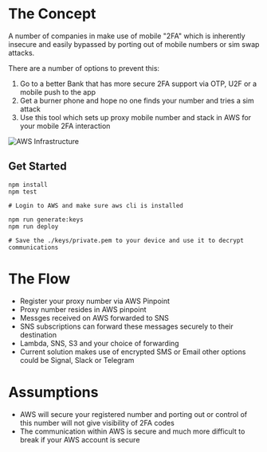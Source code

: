 # The Concept

A number of companies in make use of mobile "2FA" which is inherently insecure and easily bypassed by porting out of mobile numbers or sim swap attacks. 

There are a number of options to prevent this:
1. Go to a better Bank that has more secure 2FA support via OTP, U2F or a mobile push to the app
2. Get a burner phone and hope no one finds your number and tries a sim attack
3. Use this tool which sets up proxy mobile number and stack in AWS for your mobile 2FA interaction

![AWS Infrastructure](https://github.com/BenEdridge/2fa-proxy/raw/master/struture.png "Logo Title Text 1")

## Get Started
```
npm install
npm test

# Login to AWS and make sure aws cli is installed

npm run generate:keys
npm run deploy

# Save the ./keys/private.pem to your device and use it to decrypt communications
```

# The Flow

- Register your proxy number via AWS Pinpoint
- Proxy number resides in AWS pinpoint
- Messges received on AWS forwarded to SNS
- SNS subscriptions can forward these messages securely to their destination
- Lambda, SNS, S3 and your choice of forwarding
- Current solution makes use of encrypted SMS or Email other options could be Signal, Slack or Telegram

# Assumptions

- AWS will secure your registered number and porting out or control of this number will not give visibility of 2FA codes
- The communication within AWS is secure and much more difficult to break if your AWS account is secure
